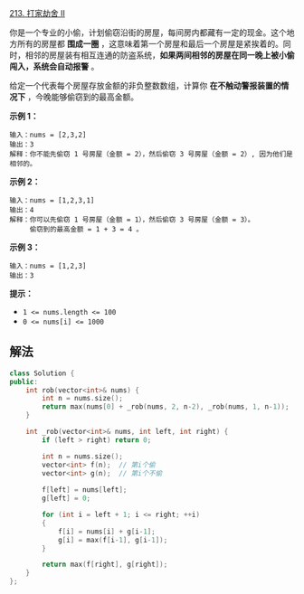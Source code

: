 [213. 打家劫舍 II](https://leetcode.cn/problems/house-robber-ii/)

你是一个专业的小偷，计划偷窃沿街的房屋，每间房内都藏有一定的现金。这个地方所有的房屋都 **围成一圈** ，这意味着第一个房屋和最后一个房屋是紧挨着的。同时，相邻的房屋装有相互连通的防盗系统，**如果两间相邻的房屋在同一晚上被小偷闯入，系统会自动报警** 。

给定一个代表每个房屋存放金额的非负整数数组，计算你 **在不触动警报装置的情况下** ，今晚能够偷窃到的最高金额。

 

**示例 1：**

```
输入：nums = [2,3,2]
输出：3
解释：你不能先偷窃 1 号房屋（金额 = 2），然后偷窃 3 号房屋（金额 = 2）, 因为他们是相邻的。
```

**示例 2：**

```
输入：nums = [1,2,3,1]
输出：4
解释：你可以先偷窃 1 号房屋（金额 = 1），然后偷窃 3 号房屋（金额 = 3）。
     偷窃到的最高金额 = 1 + 3 = 4 。
```

**示例 3：**

```
输入：nums = [1,2,3]
输出：3
```

 

**提示：**

- `1 <= nums.length <= 100`
- `0 <= nums[i] <= 1000`



## 解法

```cc
class Solution {
public:
    int rob(vector<int>& nums) {
        int n = nums.size();
        return max(nums[0] + _rob(nums, 2, n-2), _rob(nums, 1, n-1));
    }

    int _rob(vector<int>& nums, int left, int right) {
        if (left > right) return 0;

        int n = nums.size();
        vector<int> f(n);  // 第i个偷
        vector<int> g(n);  // 第i个不偷
    
        f[left] = nums[left];
        g[left] = 0;

        for (int i = left + 1; i <= right; ++i)
        {
            f[i] = nums[i] + g[i-1];
            g[i] = max(f[i-1], g[i-1]);
        }

        return max(f[right], g[right]);
    }
};
```

